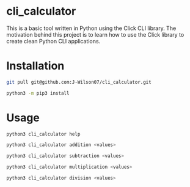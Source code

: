 # cli_calculator
This is a basic tool written in Python using the Click CLI library. The motivation behind this project is to learn how to use the Click library to create clean Python CLI applications.

# Installation

```bash
git pull git@github.com:J-Wilson07/cli_calculator.git
```

```bash
python3 -m pip3 install
```

# Usage

```bash
python3 cli_calculator help
```

```bash
python3 cli_calculator addition <values>
```

```bash
python3 cli_calculator subtraction <values>
```

```bash
python3 cli_calculator multiplication <values>
```

```bash
python3 cli_calculator division <values>
```

